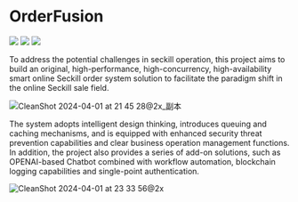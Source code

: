 # OrderFusion

![](https://img.shields.io/badge/Maven%20Build-Pass-brightgreen) ![](https://img.shields.io/badge/coverage-96%25-brightgreen) ![](https://img.shields.io/badge/Release%20Version-V1.1-orange) 

To address the potential challenges in seckill operation, this project aims to build an original, high-performance, high-concurrency, high-availability smart online Seckill order system solution to facilitate the paradigm shift in the online Seckill sale field. 

![CleanShot 2024-04-01 at 21 45 28@2x_副本](https://github.com/guomaimang/OrderFusion/assets/47519540/eed86561-eb2b-4793-a94c-56107f096c26)

The system adopts intelligent design thinking, introduces queuing and caching mechanisms, and is equipped with enhanced security threat prevention capabilities and clear business operation management functions. In addition, the project also provides a series of add-on solutions, such as OPENAI-based Chatbot combined with workflow automation, blockchain logging capabilities and single-point authentication.

![CleanShot 2024-04-01 at 23 33 56@2x](https://github.com/guomaimang/OrderFusion/assets/47519540/a02277a8-1593-419f-8b76-88dcaa495968)

